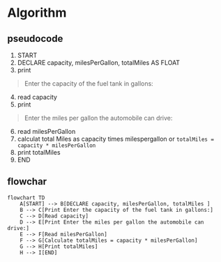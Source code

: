 # Algorithm
## pseudocode
1. START
2. DECLARE capacity, milesPerGallon, totalMiles AS FLOAT
3. print 
>Enter the capacity of the fuel tank in gallons: 
4. read capacity
5. print 
>Enter the miles per gallon the automobile can drive: 
6. read milesPerGallon
7. calculat total Miles as capacity times milespergallon or `totalMiles = capacity * milesPerGallon`
8. print totalMiles 
9. END

## flowchar
``` mermaid
flowchart TD
    A[START] --> B[DECLARE capacity, milesPerGallon, totalMiles ]
    B --> C[Print Enter the capacity of the fuel tank in gallons:]
    C --> D[Read capacity]
    D --> E[Print Enter the miles per gallon the automobile can drive:]
    E --> F[Read milesPerGallon]
    F --> G[Calculate totalMiles = capacity * milesPerGallon]
    G --> H[Print totalMiles]
    H --> I[END]
